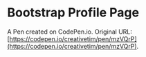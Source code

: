 # Bootstrap Profile Page

A Pen created on CodePen.io. Original URL: [https://codepen.io/creativetim/pen/mzVQrP](https://codepen.io/creativetim/pen/mzVQrP).


